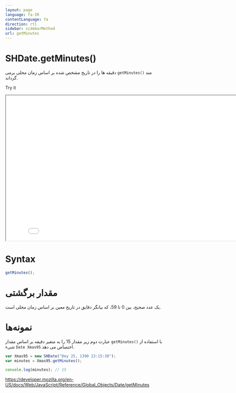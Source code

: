 ```yaml
---
layout: page
language: fa-IR
contentLanguage: fa
direction: rtl
sidebar: sidebarMethod
url: getMinutes
---
```


# SHDate.getMinutes()

متد <code dir="ltr">getMinutes()</code> دقیقه ها را در تاریخ مشخص شده بر اساس زمان محلی برمی گرداند.

Try it

<iframe style="width: 830px; height: 460px;" src="/SHDateTime-js/examples/live.html?function=getMinutes" title="MDN Web Docs Interactive Example" loading="lazy"></iframe>
<br/>

# Syntax

```js
getMinutes();
```

# مقدار برگشتی

یک عدد صحیح، بین 0 تا 59، که بیانگر دقایق در تاریخ معین بر اساس زمان محلی است.

# نمونه‌ها

با استفاده از <code dir="ltr">getMinutes()</code>
عبارت دوم زیر مقدار 15 را به متغیر دقیقه بر اساس مقدار شیء `Date Xmas95` اختصاص می دهد.

```js
var Xmas95 = new SHDate("Dey 25, 1390 23:15:30");
var minutes = Xmas95.getMinutes();

console.log(minutes); // 15
```

https://developer.mozilla.org/en-US/docs/Web/JavaScript/Reference/Global_Objects/Date/getMinutes
